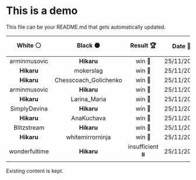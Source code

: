 # This is a demo

This file can be your README.md that gets automatically updated.

<!--START_SECTION:chessStats-->
<!-- Automatically generated with https://github.com/Balastrong/chess-stats-action -->

| White ⚪ | Black ⚫ | Result 🏆 | Date 📅 | Position 🗺️ |
|:---:|:---:|:---:|:---:|:---:|
| arminmusovic | **Hikaru** | win 🥇 | 25/11/2023 | <a href="http://www.ee.unb.ca/cgi-bin/tervo/fen.pl?select=8/K7/8/3q4/q7/1q6/8/k7 w - -">Link</a> |
| **Hikaru** | mokerslag | win 🥇 | 25/11/2023 | <a href="http://www.ee.unb.ca/cgi-bin/tervo/fen.pl?select=8/8/8/2P2k2/3K4/5PP1/7P/8 b - -">Link</a> |
| **Hikaru** | Chesscoach_Golichenko | win 🥇 | 25/11/2023 | <a href="http://www.ee.unb.ca/cgi-bin/tervo/fen.pl?select=7r/2R3pp/p1br2q1/1pk5/2p5/4Q3/PPP3PP/2KR4 b - -">Link</a> |
| arminmusovic | **Hikaru** | win 🥇 | 25/11/2023 | <a href="http://www.ee.unb.ca/cgi-bin/tervo/fen.pl?select=8/4r3/1p3k1p/p1p3p1/P1PnKnP1/1P5P/3R4/5B2 w - -">Link</a> |
| **Hikaru** | Larina_Maria | win 🥇 | 25/11/2023 | <a href="http://www.ee.unb.ca/cgi-bin/tervo/fen.pl?select=3r4/2R2Q2/4kb2/3pP1p1/3P4/1q1B2P1/1P3r2/4R1K1 b - -">Link</a> |
| SimplyDevina | **Hikaru** | win 🥇 | 25/11/2023 | <a href="http://www.ee.unb.ca/cgi-bin/tervo/fen.pl?select=r5k1/4ppbp/q2p2p1/2nP4/2n1PB2/2N2NP1/PrQ2P1P/R2R2K1 w - -">Link</a> |
| **Hikaru** | AnaKuchava | win 🥇 | 25/11/2023 | <a href="http://www.ee.unb.ca/cgi-bin/tervo/fen.pl?select=3r1bk1/pp2p1pr/1q2N3/3pBPQb/7R/7P/P1P3P1/5R1K b - -">Link</a> |
| Blitzstream | **Hikaru** | win 🥇 | 25/11/2023 | <a href="http://www.ee.unb.ca/cgi-bin/tervo/fen.pl?select=3r2k1/p2r1p1p/4pbp1/1q6/4B3/5QPP/5P1K/8 w - -">Link</a> |
| **Hikaru** | whitemirrorninja | win 🥇 | 25/11/2023 | <a href="http://www.ee.unb.ca/cgi-bin/tervo/fen.pl?select=r4r2/1Q4bk/2p1p1pp/3nB3/p1pP4/7P/5PP1/3RR1K1 b - -">Link</a> |
| wonderfultime | **Hikaru** | insufficient ⏸️ | 25/11/2023 | <a href="http://www.ee.unb.ca/cgi-bin/tervo/fen.pl?select=8/8/8/B5K1/k7/8/8/8 w - -">Link</a> |

<!--END_SECTION:chessStats-->

Existing content is kept.
